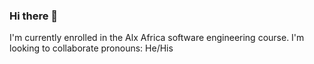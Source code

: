 ### Hi there 👋

I'm currently enrolled in the Alx Africa software engineering course.
I'm looking to collaborate
pronouns: He/His
